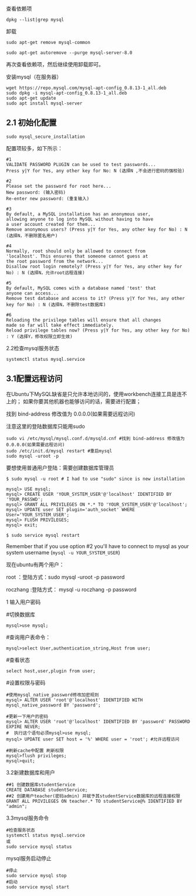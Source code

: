 查看依赖项

```
dpkg --list|grep mysql
```

卸载

```
sudo apt-get remove mysql-common

sudo apt-get autoremove --purge mysql-server-8.0
```

再次查看依赖项，然后继续使用卸载即可。

安装mysql（在服务器）

```
wget https://repo.mysql.com/mysql-apt-config_0.8.13-1_all.deb
sudo dpkg -i mysql-apt-config_0.8.13-1_all.deb
sudo apt-get update
sudo apt install mysql-server
```

## 2.1 初始化配置

```
sudo mysql_secure_installation
```

配置项较多，如下所示：

```
#1
VALIDATE PASSWORD PLUGIN can be used to test passwords...
Press y|Y for Yes, any other key for No: N (选择N ,不会进行密码的强校验)

#2
Please set the password for root here...
New password: (输入密码)
Re-enter new password: (重复输入)

#3
By default, a MySQL installation has an anonymous user,
allowing anyone to log into MySQL without having to have
a user account created for them...
Remove anonymous users? (Press y|Y for Yes, any other key for No) : N (选择N，不删除匿名用户)

#4
Normally, root should only be allowed to connect from
'localhost'. This ensures that someone cannot guess at
the root password from the network...
Disallow root login remotely? (Press y|Y for Yes, any other key for No) : N (选择N，允许root远程连接)

#5
By default, MySQL comes with a database named 'test' that
anyone can access...
Remove test database and access to it? (Press y|Y for Yes, any other key for No) : N (选择N，不删除test数据库)

#6
Reloading the privilege tables will ensure that all changes
made so far will take effect immediately.
Reload privilege tables now? (Press y|Y for Yes, any other key for No) : Y (选择Y，修改权限立即生效)
```

2.2检查mysql服务状态

```
systemctl status mysql.service
```

## 3.1配置远程访问

在Ubuntu下MySQL缺省是只允许本地访问的，使用workbench连接工具是连不上的； 如果你要其他机器也能够访问的话，需要进行配置；

找到 bind-address 修改值为 0.0.0.0(如果需要远程访问)

注意这里的登陆数据库只能用sudo

```
sudo vi /etc/mysql/mysql.conf.d/mysqld.cnf #找到 bind-address 修改值为 0.0.0.0(如果需要远程访问)
sudo /etc/init.d/mysql restart #重启mysql
sudo mysql -uroot -p
```

要想使用普通用户登陆：需要创建数据库管理员

```
$ sudo mysql -u root # I had to use "sudo" since is new installation

mysql> USE mysql;
mysql> CREATE USER 'YOUR_SYSTEM_USER'@'localhost' IDENTIFIED BY 'YOUR_PASSWD';
mysql> GRANT ALL PRIVILEGES ON *.* TO 'YOUR_SYSTEM_USER'@'localhost';
mysql> UPDATE user SET plugin='auth_socket' WHERE User='YOUR_SYSTEM_USER';
mysql> FLUSH PRIVILEGES;
mysql> exit;

$ sudo service mysql restart
```

Remember that if you use option #2 you'll have to connect to mysql as your system username (`mysql -u YOUR_SYSTEM_USER`)

现在ubuntu有两个用户：

root ：登陆方式：sudo mysql -uroot -p             password

roczhang :登陆方式： mysql -u roczhang -p          password

1 输入用户密码

\#切换数据库

```
mysql>use mysql;
```

\#查询用户表命令：

```
mysql>select User,authentication_string,Host from user;
```

\#查看状态

```
select host,user,plugin from user;
```

\#设置权限与密码

```
#使用mysql_native_password修改加密规则
mysql> ALTER USER 'root'@'localhost' IDENTIFIED WITH mysql_native_password BY 'password';

#更新一下用户的密码
mysql> ALTER USER 'root'@'localhost' IDENTIFIED BY 'password' PASSWORD EXPIRE NEVER; 
#  执行这个语句必须mysql>use mysql;
mysql> UPDATE user SET host = '%' WHERE user = 'root'; #允许远程访问

#刷新cache中配置 刷新权限
mysql>flush privileges; 
mysql>quit;
```

3.2新建数据库和用户

```
##1 创建数据库studentService
CREATE DATABASE studentService;
##2 创建用户teacher(密码admin) 并赋予其studentService数据库的远程连接权限
GRANT ALL PRIVILEGES ON teacher.* TO studentService@% IDENTIFIED BY "admin";
```

3.3mysql服务命令

```
#检查服务状态
systemctl status mysql.service
或
sudo service mysql status
```

mysql服务启动停止

```
#停止
sudo service mysql stop
#启动
sudo service mysql start
```